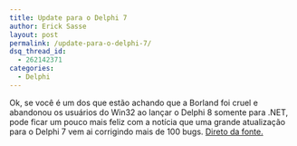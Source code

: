```yaml
---
title: Update para o Delphi 7
author: Erick Sasse
layout: post
permalink: /update-para-o-delphi-7/
dsq_thread_id:
  - 262142371
categories:
  - Delphi
---
```

Ok, se voc&ecirc; &eacute; um dos que est&atilde;o achando que a Borland foi cruel e abandonou os usu&aacute;rios do Win32 ao lan&ccedil;ar o Delphi 8 somente para .NET, pode ficar um pouco mais feliz com a not&iacute;cia que uma grande atualiza&ccedil;&atilde;o para o Delphi 7 vem ai corrigindo mais de 100 bugs. [Direto da fonte.][1]

 [1]: http://homepages.borland.com/aohlsson/blog_beta/archive/2004_04_18_archive#108248326790843032